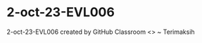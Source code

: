 # 2-oct-23-EVL006
2-oct-23-EVL006 created by GitHub Classroom
<<!-- mohon maaf mengenai stylenya sendiri masih terbilang blak-blakan karena baru bisa ada waktu luang untuk mengerjakan nya barusan namun untuk fungsi converter dan penjelasan perhitungan seperti contoh -->>
~ Terimaksih
